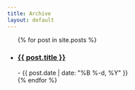```yaml
---
title: Archive
layout: default
---
```


<ul class="postList">
  {% for post in site.posts %}
    <li>
      <h3><a href="{{ post.url }}">{{ post.title }}</a></h3> - {{ post.date | date: "%B %-d, %Y" }}
    </li>
  {% endfor %}
</ul>
